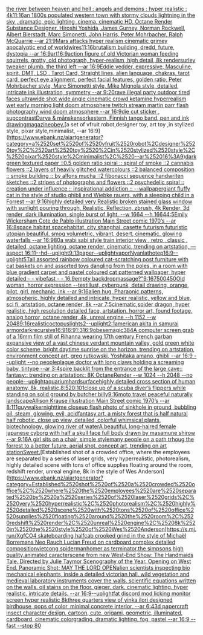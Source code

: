 [the river between heaven and hell : angels and demons : hyper realistic : 4k](https://www.ebank.nz/aiartgenerator?category=the%2520river%2520between%2520heaven%2520and%2520hell%2520%3A%2520angels%2520and%2520demons%2520%3A%2520hyper%2520realistic%2520%3A%25204k)[11:16](https://www.ebank.nz/aiartgenerator?category=11%3A16)[an 1800s populated western town with stormy clouds lightning in the sky , dramatic, epic lighting ,cinema, cinematic HD, Octane Render Substance Designer. Hiroshi Yoshida, James Gurney, Norman Rockwell, Albert Bierstadt, Marc Simonetti, John Harris, Peter Mohrbacher, Ralph McQuarrie --ar 21:9](https://www.ebank.nz/aiartgenerator?category=an%25201800s%2520populated%2520western%2520town%2520with%2520stormy%2520clouds%2520lightning%2520in%2520the%2520sky%2520%2C%2520dramatic%2C%2520epic%2520lighting%2520%2Ccinema%2C%2520cinematic%2520HD%2C%2520Octane%2520Render%2520Substance%2520Designer.%2520Hiroshi%2520Yoshida%2C%2520James%2520Gurney%2C%2520Norman%2520Rockwell%2C%2520Albert%2520Bierstadt%2C%2520Marc%2520Simonetti%2C%2520John%2520Harris%2C%2520Peter%2520Mohrbacher%2C%2520Ralph%2520McQuarrie%2520--ar%252021%3A9)[Mars attacks hyper realism cinematic grimey apocalyptic end of world](https://www.ebank.nz/aiartgenerator?category=Mars%2520attacks%2520hyper%2520realism%2520cinematic%2520grimey%2520apocalyptic%2520end%2520of%2520world)[wires](https://www.ebank.nz/aiartgenerator?category=wires)[11:16](https://www.ebank.nz/aiartgenerator?category=11%3A16)[brutalism building, dredd, future, dystopia --ar 16:9](https://www.ebank.nz/aiartgenerator?category=brutalism%2520building%2C%2520dredd%2C%2520future%2C%2520dystopia%2520--ar%252016%3A9)[art](https://www.ebank.nz/aiartgenerator?category=art)[16:9](https://www.ebank.nz/aiartgenerator?category=16%3A9)[action figure of old Victorian woman feeding squirrels, grotty, old photograph, hyper-realism, high detail, 8k render](https://www.ebank.nz/aiartgenerator?category=action%2520figure%2520of%2520old%2520Victorian%2520woman%2520feeding%2520squirrels%2C%2520grotty%2C%2520old%2520photograph%2C%2520hyper-realism%2C%2520high%2520detail%2C%25208k%2520render)[surley tweaker plumb, the third left —ar 16:9](https://www.ebank.nz/aiartgenerator?category=surley%2520tweaker%2520plumb%2C%2520the%2520third%2520left%2520%E2%80%94ar%252016%3A9)[Eddie vedder, expressive, Masculine, spirit, DMT, LSD , Tarot Card, Straight lines, alien language, chakras, tarot card, perfect eye alignment, perfect facial features, golden ratio, Peter Mohrbacher style, Marc Simonetti style, Mike Mignola style, detailed, intricate ink illustration, symmetry --ar 9:20](https://www.ebank.nz/aiartgenerator?category=Eddie%2520vedder%2C%2520expressive%2C%2520Masculine%2C%2520spirit%2C%2520DMT%2C%2520LSD%2520%2C%2520Tarot%2520Card%2C%2520Straight%2520lines%2C%2520alien%2520language%2C%2520chakras%2C%2520tarot%2520card%2C%2520perfect%2520eye%2520alignment%2C%2520perfect%2520facial%2520features%2C%2520golden%2520ratio%2C%2520Peter%2520Mohrbacher%2520style%2C%2520Marc%2520Simonetti%2520style%2C%2520Mike%2520Mignola%2520style%2C%2520detailed%2C%2520intricate%2520ink%2520illustration%2C%2520symmetry%2520--ar%25209%3A20)[rave illegal party outdoor tired faces ultrawide shot wide angle cinematic crowd ketamine hyperrealism wet early morning light doom atmosphere twitch stream martin parr flash photography wind doom atmosphere --ar 16:9](https://www.ebank.nz/aiartgenerator?category=rave%2520illegal%2520party%2520outdoor%2520tired%2520faces%2520ultrawide%2520shot%2520wide%2520angle%2520cinematic%2520crowd%2520ketamine%2520hyperrealism%2520wet%2520early%2520morning%2520light%2520doom%2520atmosphere%2520twitch%2520stream%2520martin%2520parr%2520flash%2520photography%2520wind%2520doom%2520atmosphere%2520--ar%252016%3A9)[die cut sticker , sup](https://www.ebank.nz/aiartgenerator?category=die%2520cut%2520sticker%2520%2C%2520sup)[contrast](https://www.ebank.nz/aiartgenerator?category=contrast)[Darya & månskensorkestern, Finnish tango band, pen and ink drawing](https://www.ebank.nz/aiartgenerator?category=Darya%2520%26%2520m%C3%A5nskensorkestern%2C%2520Finnish%2520tango%2520band%2C%2520pen%2520and%2520ink%2520drawing)[magazine](https://www.ebank.nz/aiartgenerator?category=magazine)[obey.](https://www.ebank.nz/aiartgenerator?category=obey.)[a set of vfruit robot,designer toy, art toy ,in stylized style, pixar style,minimalist, --ar 16:9](https://www.ebank.nz/aiartgenerator?category=a%2520set%2520of%2520vfruit%2520robot%2Cdesigner%2520toy%2C%2520art%2520toy%2520%2Cin%2520stylized%2520style%2C%2520pixar%2520style%2Cminimalist%2C%2520--ar%252016%3A9)[dark green textured paper ::0.5 golden ratio spiral :: spiral of smoke ::2 cannabis flowers ::2 layers of heavily glitched watercolours ::2 balanced composition :: smoke building :: by alfons mucha ::2 fibonacci sequence handwriten sketches ::2 stripes of photographs and flowers ::2 psychedelic spiral :: creation under influence :: inspirational addiction :: --wallpaper](https://www.ebank.nz/aiartgenerator?category=dark%2520green%2520textured%2520paper%2520%3A%3A0.5%2520golden%2520ratio%2520spiral%2520%3A%3A%2520spiral%2520of%2520smoke%2520%3A%3A2%2520cannabis%2520flowers%2520%3A%3A2%2520layers%2520of%2520heavily%2520glitched%2520watercolours%2520%3A%3A2%2520balanced%2520composition%2520%3A%3A%2520smoke%2520building%2520%3A%3A%2520by%2520alfons%2520mucha%2520%3A%3A2%2520fibonacci%2520sequence%2520handwriten%2520sketches%2520%3A%3A2%2520stripes%2520of%2520photographs%2520and%2520flowers%2520%3A%3A2%2520psychedelic%2520spiral%2520%3A%3A%2520creation%2520under%2520influence%2520%3A%3A%2520inspirational%2520addiction%2520%3A%3A%2520--wallpaper)[giant fluffy cat in the style of studio ghibli and Wiebke rauers, with a sleeping child in a Forrest --ar 9:16](https://www.ebank.nz/aiartgenerator?category=giant%2520fluffy%2520cat%2520in%2520the%2520style%2520of%2520studio%2520ghibli%2520and%2520Wiebke%2520rauers%2C%2520with%2520a%2520sleeping%2520child%2520in%2520a%2520Forrest%2520--ar%25209%3A16)[highly detailed very Realistic broken stained glass window with sunlight pouring through, Realistic, Reflection, zbrush, 4k Render, 3d render, dark illumination, single burst of light. --w 1664 --h 1664](https://www.ebank.nz/aiartgenerator?category=highly%2520detailed%2520very%2520Realistic%2520broken%2520stained%2520glass%2520window%2520with%2520sunlight%2520pouring%2520through%2C%2520Realistic%2C%2520Reflection%2C%2520zbrush%2C%25204k%2520Render%2C%25203d%2520render%2C%2520dark%2520illumination%2C%2520single%2520burst%2520of%2520light.%2520--w%25201664%2520--h%25201664)[4:5](https://www.ebank.nz/aiartgenerator?category=4%3A5)[Emily Wickersham Cote de Pablo illustration Main Street comic 1970’s --ar 16:8](https://www.ebank.nz/aiartgenerator?category=Emily%2520Wickersham%2520Cote%2520de%2520Pablo%2520illustration%2520Main%2520Street%2520comic%25201970%E2%80%99s%2520--ar%252016%3A8)[space  habitat spacehabitat, city shanghai, casette futurism futuristic utopian beautiful, smog volumetric, vibrant, desert, cinematic, glowing waterfalls --ar 16:9](https://www.ebank.nz/aiartgenerator?category=space%2520%2520habitat%2520spacehabitat%2C%2520city%2520shanghai%2C%2520casette%2520futurism%2520futuristic%2520utopian%2520beautiful%2C%2520smog%2520volumetric%2C%2520vibrant%2C%2520desert%2C%2520cinematic%2C%2520glowing%2520waterfalls%2520--ar%252016%3A9)[80](https://www.ebank.nz/aiartgenerator?category=80)[a wabi sabi style train interior view , retro , classic , detailed, octane lighting, octane render, cinematic, trending on artstation, —aspect 16:11](https://www.ebank.nz/aiartgenerator?category=a%2520wabi%2520sabi%2520style%2520train%2520interior%2520view%2520%2C%2520retro%2520%2C%2520classic%2520%2C%2520detailed%2C%2520octane%2520lighting%2C%2520octane%2520render%2C%2520cinematic%2C%2520trending%2520on%2520artstation%2C%2520%E2%80%94aspect%252016%3A11)[--hd](https://www.ebank.nz/aiartgenerator?category=--hd)[--uplight](https://www.ebank.nz/aiartgenerator?category=--uplight)[9:13](https://www.ebank.nz/aiartgenerator?category=9%3A13)[paper](https://www.ebank.nz/aiartgenerator?category=paper)[--uplight](https://www.ebank.nz/aiartgenerator?category=--uplight)[vapor](https://www.ebank.nz/aiartgenerator?category=vapor)[Nyanlathotep](https://www.ebank.nz/aiartgenerator?category=Nyanlathotep)[16:9](https://www.ebank.nz/aiartgenerator?category=16%3A9)[--uplight](https://www.ebank.nz/aiartgenerator?category=--uplight)[5](https://www.ebank.nz/aiartgenerator?category=5)[Tall assorted rainbow coloured cat-scratching post furniture with cat baskets on and assorted toys dangling from the poles, in a room with blue gradient carpet and pastel coloured cat patterned wallpaper, hyper detailed - - vibefast - - 16.9](https://www.ebank.nz/aiartgenerator?category=Tall%2520assorted%2520rainbow%2520coloured%2520cat-scratching%2520post%2520furniture%2520with%2520cat%2520baskets%2520on%2520and%2520assorted%2520toys%2520dangling%2520from%2520the%2520poles%2C%2520in%2520a%2520room%2520with%2520blue%2520gradient%2520carpet%2520and%2520pastel%2520coloured%2520cat%2520patterned%2520wallpaper%2C%2520hyper%2520detailed%2520-%2520-%2520vibefast%2520-%2520-%252016.9)[empty backdrop](https://www.ebank.nz/aiartgenerator?category=empty%2520backdrop)[massage?"](https://www.ebank.nz/aiartgenerator?category=massage%3F%22)[9:16](https://www.ebank.nz/aiartgenerator?category=9%3A16)[7500](https://www.ebank.nz/aiartgenerator?category=7500)[450](https://www.ebank.nz/aiartgenerator?category=450)[Old woman, horror expression --test](https://www.ebank.nz/aiartgenerator?category=Old%2520woman%2C%2520horror%2520expression%2520--test)[illust, cyberpunk, detail drawing, orange, pilot, girl, mechanic, ink --ar 9:16](https://www.ebank.nz/aiartgenerator?category=illust%2C%2520cyberpunk%2C%2520detail%2520drawing%2C%2520orange%2C%2520pilot%2C%2520girl%2C%2520mechanic%2C%2520ink%2520--ar%25209%3A16)[alien hug, Pharaonic patterns, atmospheric, highly detailed and intricate, hyper realistic, yellow and blue, sci fi, artstation, octane render, 8k --ar 7:5](https://www.ebank.nz/aiartgenerator?category=alien%2520hug%2C%2520Pharaonic%2520patterns%2C%2520atmospheric%2C%2520highly%2520detailed%2520and%2520intricate%2C%2520hyper%2520realistic%2C%2520yellow%2520and%2520blue%2C%2520sci%2520fi%2C%2520artstation%2C%2520octane%2520render%2C%25208k%2520--ar%25207%3A5)[cinematic,](https://www.ebank.nz/aiartgenerator?category=cinematic%2C)[spider dragon, hyper realistic, high resolution detailed face, artstation, horror art, found footage, analog horror, octane render, 4k, unreal engine --h 1152 --w 2048](https://www.ebank.nz/aiartgenerator?category=spider%2520dragon%2C%2520hyper%2520realistic%2C%2520high%2520resolution%2520detailed%2520face%2C%2520artstation%2C%2520horror%2520art%2C%2520found%2520footage%2C%2520analog%2520horror%2C%2520octane%2520render%2C%25204k%2C%2520unreal%2520engine%2520--h%25201152%2520--w%25202048)[9:16](https://www.ebank.nz/aiartgenerator?category=9%3A16)[realistic](https://www.ebank.nz/aiartgenerator?category=realistic)[octopus](https://www.ebank.nz/aiartgenerator?category=octopus)[lights](https://www.ebank.nz/aiartgenerator?category=lights)[2](https://www.ebank.nz/aiartgenerator?category=2)[--uplight](https://www.ebank.nz/aiartgenerator?category=--uplight)[2:1](https://www.ebank.nz/aiartgenerator?category=2%3A1)[american akita in samurai armor](https://www.ebank.nz/aiartgenerator?category=american%2520akita%2520in%2520samurai%2520armor)[dark](https://www.ebank.nz/aiartgenerator?category=dark)[recursive](https://www.ebank.nz/aiartgenerator?category=recursive)[16:9](https://www.ebank.nz/aiartgenerator?category=16%3A9)[16:9](https://www.ebank.nz/aiartgenerator?category=16%3A9)[1:3](https://www.ebank.nz/aiartgenerator?category=1%3A3)[16:9](https://www.ebank.nz/aiartgenerator?category=16%3A9)[obese](https://www.ebank.nz/aiartgenerator?category=obese)[magic](https://www.ebank.nz/aiartgenerator?category=magic)[384](https://www.ebank.nz/aiartgenerator?category=384)[A computer screen grab of a 16mm film still of Rihanna wearing 17th century French garb](https://www.ebank.nz/aiartgenerator?category=A%2520computer%2520screen%2520grab%2520of%2520a%252016mm%2520film%2520still%2520of%2520Rihanna%2520wearing%252017th%2520century%2520French%2520garb)[an expansive view of a vast chinese verdant mountain valley, gold green white color scheme, bright daytime sunrise on the horizon, trending on artstation, environment concept art, greg rutkowski, Yoshitaka amano, ghibli --ar 16:9 --uplight --no people](https://www.ebank.nz/aiartgenerator?category=an%2520expansive%2520view%2520of%2520a%2520vast%2520chinese%2520verdant%2520mountain%2520valley%2C%2520gold%2520green%2520white%2520color%2520scheme%2C%2520bright%2520daytime%2520sunrise%2520on%2520the%2520horizon%2C%2520trending%2520on%2520artstation%2C%2520environment%2520concept%2520art%2C%2520greg%2520rutkowski%2C%2520Yoshitaka%2520amano%2C%2520ghibli%2520--ar%252016%3A9%2520--uplight%2520--no%2520people)[plague doctor with long claws holding a screaming baby, tintype --ar 3:4](https://www.ebank.nz/aiartgenerator?category=plague%2520doctor%2520with%2520long%2520claws%2520holding%2520a%2520screaming%2520baby%2C%2520tintype%2520--ar%25203%3A4)[spire backlit from the entrance of the large cave:: fantasy:: trending on artstation:: 8K OctaneRender  --w 1024 --h 2048 --no people](https://www.ebank.nz/aiartgenerator?category=spire%2520backlit%2520from%2520the%2520entrance%2520of%2520the%2520large%2520cave%3A%3A%2520fantasy%3A%3A%2520trending%2520on%2520artstation%3A%3A%25208K%2520OctaneRender%2520%2520--w%25201024%2520--h%25202048%2520--no%2520people)[--uplight](https://www.ebank.nz/aiartgenerator?category=--uplight)[aquarium](https://www.ebank.nz/aiartgenerator?category=aquarium)[](https://www.ebank.nz/aiartgenerator?category=)[hardsurface](https://www.ebank.nz/aiartgenerator?category=hardsurface)[highly detailed cross section of human anatomy, 8k, realistic,](https://www.ebank.nz/aiartgenerator?category=highly%2520detailed%2520cross%2520section%2520of%2520human%2520anatomy%2C%25208k%2C%2520realistic%2C)[8:5](https://www.ebank.nz/aiartgenerator?category=8%3A5)[20:10](https://www.ebank.nz/aiartgenerator?category=20%3A10)[1](https://www.ebank.nz/aiartgenerator?category=1)[close up of a scuba diver’s flippers while standing on solid ground by butcher billy](https://www.ebank.nz/aiartgenerator?category=close%2520up%2520of%2520a%2520scuba%2520diver%E2%80%99s%2520flippers%2520while%2520standing%2520on%2520solid%2520ground%2520by%2520butcher%2520billy)[9:16](https://www.ebank.nz/aiartgenerator?category=9%3A16)[moto travel peaceful naturally landscape](https://www.ebank.nz/aiartgenerator?category=moto%2520travel%2520peaceful%2520naturally%2520landscape)[Allison Krause illustration Main Street comic 1970’s --ar 8:11](https://www.ebank.nz/aiartgenerator?category=Allison%2520Krause%2520illustration%2520Main%2520Street%2520comic%25201970%E2%80%99s%2520--ar%25208%3A11)[1](https://www.ebank.nz/aiartgenerator?category=1)[guy](https://www.ebank.nz/aiartgenerator?category=guy)[walker](https://www.ebank.nz/aiartgenerator?category=walker)[nighttime closeup flash photo of sinkhole in ground, bubbling oil, steam, glowing, evil, acid](https://www.ebank.nz/aiartgenerator?category=nighttime%2520closeup%2520flash%2520photo%2520of%2520sinkhole%2520in%2520ground%2C%2520bubbling%2520oil%2C%2520steam%2C%2520glowing%2C%2520evil%2C%2520acid)[fantasy art, a misty forest that is half natural half robotic, close up view, detailed, colorful whimsical plants, biotechnology, glowing river of water](https://www.ebank.nz/aiartgenerator?category=fantasy%2520art%2C%2520a%2520misty%2520forest%2520that%2520is%2520half%2520natural%2520half%2520robotic%2C%2520close%2520up%2520view%2C%2520detailed%2C%2520colorful%2520whimsical%2520plants%2C%2520biotechnology%2C%2520glowing%2520river%2520of%2520water)[A beautiful, long-haired female japanese cyborg with half a skull face  full body drawn by masamune shirow --ar 9:16](https://www.ebank.nz/aiartgenerator?category=A%2520beautiful%2C%2520long-haired%2520female%2520japanese%2520cyborg%2520with%2520half%2520a%2520skull%2520face%2520%2520full%2520body%2520drawn%2520by%2520masamune%2520shirow%2520--ar%25209%3A16)[A girl sits on a chair, simple style](https://www.ebank.nz/aiartgenerator?category=A%2520girl%2520sits%2520on%2520a%2520chair%2C%2520simple%2520style)[many people on a path trhoug the forrest to a better future. aerial shot. concept art, trending on art station](https://www.ebank.nz/aiartgenerator?category=many%2520people%2520on%2520a%2520path%2520trhoug%2520the%2520forrest%2520to%2520a%2520better%2520future.%2520aerial%2520shot.%2520concept%2520art%2C%2520trending%2520on%2520art%2520station)[Sweet.](https://www.ebank.nz/aiartgenerator?category=Sweet.)[Established shot of a crowded office, where the employees are separated by a series of laser grids, very hyperrealistic, photorealism, highly detailed scene with tons of office supplies floating around the room, redshift render, unreal engine, 8k in the style of Wes Anderson](https://www.ebank.nz/aiartgenerator?category=Established%2520shot%2520of%2520a%2520crowded%2520office%2C%2520where%2520the%2520employees%2520are%2520separated%2520by%2520a%2520series%2520of%2520laser%2520grids%2C%2520very%2520hyperrealistic%2C%2520photorealism%2C%2520highly%2520detailed%2520scene%2520with%2520tons%2520of%2520office%2520supplies%2520floating%2520around%2520the%2520room%2C%2520redshift%2520render%2C%2520unreal%2520engine%2C%25208k%2520in%2520the%2520style%2520of%2520Wes%2520Anderson)[https://s.mj.run/XgfCO4  skateboarding halfcab crooked grind in the style of Michaël Borremans Neo Rauch Lucian Freud on cardboard complex detailed composition](https://www.ebank.nz/aiartgenerator?category=https%3A//s.mj.run/XgfCO4%2520%2520skateboarding%2520halfcab%2520crooked%2520grind%2520in%2520the%2520style%2520of%2520Michae%CC%88l%2520Borremans%2520Neo%2520Rauch%2520Lucian%2520Freud%2520on%2520cardboard%2520complex%2520detailed%2520composition)[vietcong spiderman](https://www.ebank.nz/aiartgenerator?category=vietcong%2520spiderman)[homer as terminator,the simpsons,high quality,animated caracter](https://www.ebank.nz/aiartgenerator?category=homer%2520as%2520terminator%2Cthe%2520simpsons%2Chigh%2520quality%2Canimated%2520caracter)[scene from new West-End Show: The Handmaids Tale. Directed by Julie Taymor Scenography of the Year. Opening on West End. Panoramic Shot: MAY THE LORD OPEN](https://www.ebank.nz/aiartgenerator?category=scene%2520from%2520new%2520West-End%2520Show%3A%2520The%2520Handmaids%2520Tale.%2520Directed%2520by%2520Julie%2520Taymor%2520Scenography%2520of%2520the%2520Year.%2520Opening%2520on%2520West%2520End.%2520Panoramic%2520Shot%3A%2520MAY%2520THE%2520LORD%2520OPEN)[alien scientists inspecting bio mechanical elephants, inside a detailed victorian hall. wild vegetation and medieval laboratory instruments cover the walls. scientific equations written on the walls. oil stains on the floor. gieger. dark. cinematic lighting. hyper realistic. intricate details. --ar 16:9](https://www.ebank.nz/aiartgenerator?category=alien%2520scientists%2520inspecting%2520bio%2520mechanical%2520elephants%2C%2520inside%2520a%2520detailed%2520victorian%2520hall.%2520wild%2520vegetation%2520and%2520medieval%2520laboratory%2520instruments%2520cover%2520the%2520walls.%2520scientific%2520equations%2520written%2520on%2520the%2520walls.%2520oil%2520stains%2520on%2520the%2520floor.%2520gieger.%2520dark.%2520cinematic%2520lighting.%2520hyper%2520realistic.%2520intricate%2520details.%2520--ar%252016%3A9)[--uplight](https://www.ebank.nz/aiartgenerator?category=--uplight)[fat discord mod licking monitor screen hyper realistic 8k](https://www.ebank.nz/aiartgenerator?category=fat%2520discord%2520mod%2520licking%2520monitor%2520screen%2520hyper%2520realistic%25208k)[three quarters view of yinka ilori designed birdhouse, pops of color, minimal concrete interior, --ar 6:4](https://www.ebank.nz/aiartgenerator?category=three%2520quarters%2520view%2520of%2520yinka%2520ilori%2520designed%2520birdhouse%2C%2520pops%2520of%2520color%2C%2520minimal%2520concrete%2520interior%2C%2520--ar%25206%3A4)[3d papercraft insect character design, cartoon, cute, origami, geometric, illuminated, cardboard, cinematic colorgrading, dramatic lighting, fog, pastel --ar 16:9 --fast --stop 80](https://www.ebank.nz/aiartgenerator?category=3d%2520papercraft%2520insect%2520character%2520design%2C%2520cartoon%2C%2520cute%2C%2520origami%2C%2520geometric%2C%2520illuminated%2C%2520cardboard%2C%2520cinematic%2520colorgrading%2C%2520dramatic%2520lighting%2C%2520fog%2C%2520pastel%2520--ar%252016%3A9%2520--fast%2520--stop%252080)